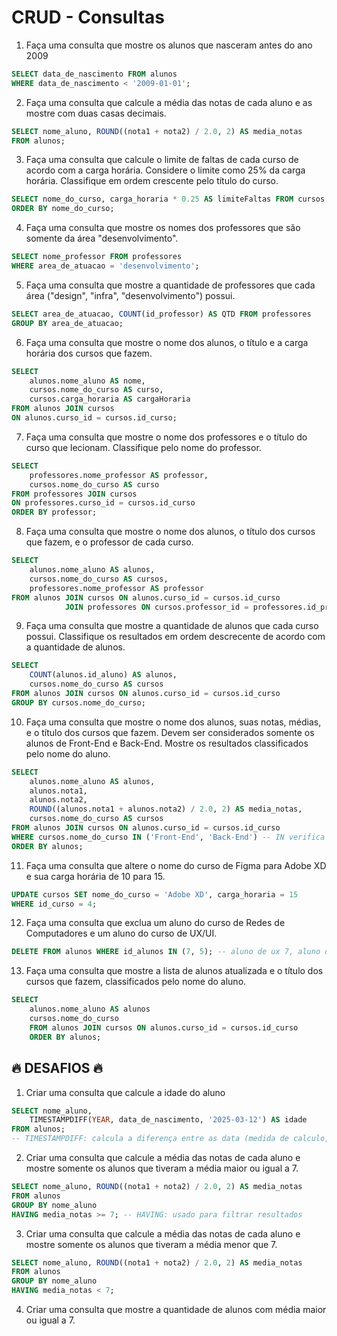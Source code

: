 # CRUD - Consultas 

1) Faça uma consulta que mostre os alunos que nasceram antes do ano 2009

```sql
SELECT data_de_nascimento FROM alunos
WHERE data_de_nascimento < '2009-01-01';
```

2) Faça uma consulta que calcule a média das notas de cada aluno e as mostre com duas casas decimais.

```sql
SELECT nome_aluno, ROUND((nota1 + nota2) / 2.0, 2) AS media_notas
FROM alunos;
```
3) Faça uma consulta que calcule o limite de faltas de cada curso de acordo com a carga horária. Considere o limite como 25% da carga horária. Classifique em ordem crescente pelo título do curso.

```sql
SELECT nome_do_curso, carga_horaria * 0.25 AS limiteFaltas FROM cursos
ORDER BY nome_do_curso;
```
4) Faça uma consulta que mostre os nomes dos professores que são somente da área "desenvolvimento".

```sql
SELECT nome_professor FROM professores
WHERE area_de_atuacao = 'desenvolvimento'; 
```
5) Faça uma consulta que mostre a quantidade de professores que cada área ("design", "infra", "desenvolvimento") possui.

```sql
SELECT area_de_atuacao, COUNT(id_professor) AS QTD FROM professores
GROUP BY area_de_atuacao;
```
6) Faça uma consulta que mostre o nome dos alunos, o título e a carga horária dos cursos que fazem.

```sql
SELECT 
    alunos.nome_aluno AS nome, 
    cursos.nome_do_curso AS curso,
    cursos.carga_horaria AS cargaHoraria
FROM alunos JOIN cursos
ON alunos.curso_id = cursos.id_curso;
```
7) Faça uma consulta que mostre o nome dos professores e o título do curso que lecionam. Classifique pelo nome do professor.

```sql
SELECT 
    professores.nome_professor AS professor,
    cursos.nome_do_curso AS curso
FROM professores JOIN cursos
ON professores.curso_id = cursos.id_curso
ORDER BY professor;
```
8) Faça uma consulta que mostre o nome dos alunos, o título dos cursos que fazem, e o professor de cada curso.

```sql
SELECT 
    alunos.nome_aluno AS alunos,
    cursos.nome_do_curso AS cursos,
    professores.nome_professor AS professor
FROM alunos JOIN cursos ON alunos.curso_id = cursos.id_curso
            JOIN professores ON cursos.professor_id = professores.id_professor;
```
9) Faça uma consulta que mostre a quantidade de alunos que cada curso possui. Classifique os resultados em ordem descrecente de acordo com a quantidade de alunos.

```sql
SELECT 
    COUNT(alunos.id_aluno) AS alunos,
    cursos.nome_do_curso AS cursos
FROM alunos JOIN cursos ON alunos.curso_id = cursos.id_curso
GROUP BY cursos.nome_do_curso;

```
10) Faça uma consulta que mostre o nome dos alunos, suas notas, médias, e o título dos cursos que fazem. Devem ser considerados somente os alunos de Front-End e Back-End. Mostre os resultados classificados pelo nome do aluno.

```sql
SELECT 
    alunos.nome_aluno AS alunos,
    alunos.nota1,
    alunos.nota2,
    ROUND((alunos.nota1 + alunos.nota2) / 2.0, 2) AS media_notas,
    cursos.nome_do_curso AS cursos
FROM alunos JOIN cursos ON alunos.curso_id = cursos.id_curso
WHERE cursos.nome_do_curso IN ('Front-End', 'Back-End') -- IN verifica valores dentro de uma lista 
ORDER BY alunos;
```
11) Faça uma consulta que altere o nome do curso de Figma para Adobe XD e sua carga horária de 10 para 15.

```sql
UPDATE cursos SET nome_do_curso = 'Adobe XD', carga_horaria = 15
WHERE id_curso = 4;
```

12) Faça uma consulta que exclua um aluno do curso de Redes de Computadores e um aluno do curso de UX/UI.

```sql
DELETE FROM alunos WHERE id_alunos IN (7, 5); -- aluno de ux 7, aluno de redes de computadores 5
```

13) Faça uma consulta que mostre a lista de alunos atualizada e o título dos cursos que fazem, classificados pelo nome do aluno.

```sql
SELECT
    alunos.nome_aluno AS alunos
    cursos.nome_do_curso 
    FROM alunos JOIN cursos ON alunos.curso_id = cursos.id_curso
    ORDER BY alunos;
```

## 🔥 DESAFIOS 🔥
1. Criar uma consulta que calcule a idade do aluno

```sql
SELECT nome_aluno,
    TIMESTAMPDIFF(YEAR, data_de_nascimento, '2025-03-12') AS idade
FROM alunos;
-- TIMESTAMPDIFF: calcula a diferença entre as data (medida de calculo, primeira data, segunda data)
```

2. Criar uma consulta que calcule a média das notas de cada aluno e mostre somente os alunos que tiveram a média maior ou igual a 7.

```sql
SELECT nome_aluno, ROUND((nota1 + nota2) / 2.0, 2) AS media_notas 
FROM alunos
GROUP BY nome_aluno
HAVING media_notas >= 7; -- HAVING: usado para filtrar resultados
```

3. Criar uma consulta que calcule a média das notas de cada aluno e mostre somente os alunos que tiveram a média menor que 7.

```sql
SELECT nome_aluno, ROUND((nota1 + nota2) / 2.0, 2) AS media_notas 
FROM alunos
GROUP BY nome_aluno
HAVING media_notas < 7;
```

4. Criar uma consulta que mostre a quantidade de alunos com média maior ou igual a 7.
